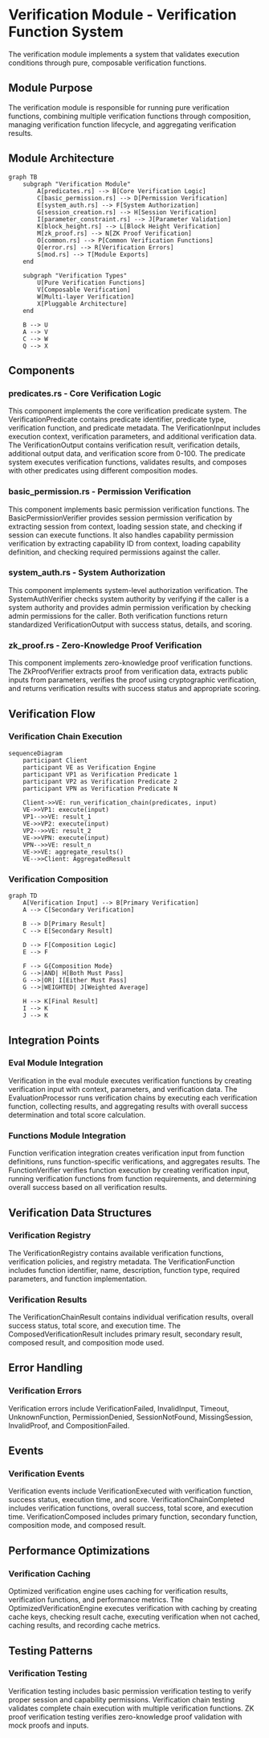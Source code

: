 # Verification Module - Verification Function System

The verification module implements a system that validates execution conditions through pure, composable verification functions.

## Module Purpose

The verification module is responsible for running pure verification functions, combining multiple verification functions through composition, managing verification function lifecycle, and aggregating verification results.

## Module Architecture

```mermaid
graph TB
    subgraph "Verification Module"
        A[predicates.rs] --> B[Core Verification Logic]
        C[basic_permission.rs] --> D[Permission Verification]
        E[system_auth.rs] --> F[System Authorization]
        G[session_creation.rs] --> H[Session Verification]
        I[parameter_constraint.rs] --> J[Parameter Validation]
        K[block_height.rs] --> L[Block Height Verification]
        M[zk_proof.rs] --> N[ZK Proof Verification]
        O[common.rs] --> P[Common Verification Functions]
        Q[error.rs] --> R[Verification Errors]
        S[mod.rs] --> T[Module Exports]
    end
    
    subgraph "Verification Types"
        U[Pure Verification Functions]
        V[Composable Verification]
        W[Multi-layer Verification]
        X[Pluggable Architecture]
    end
    
    B --> U
    A --> V
    C --> W
    Q --> X
```

## Components

### predicates.rs - Core Verification Logic

This component implements the core verification predicate system. The VerificationPredicate contains predicate identifier, predicate type, verification function, and predicate metadata. The VerificationInput includes execution context, verification parameters, and additional verification data. The VerificationOutput contains verification result, verification details, additional output data, and verification score from 0-100. The predicate system executes verification functions, validates results, and composes with other predicates using different composition modes.

### basic_permission.rs - Permission Verification

This component implements basic permission verification functions. The BasicPermissionVerifier provides session permission verification by extracting session from context, loading session state, and checking if session can execute functions. It also handles capability permission verification by extracting capability ID from context, loading capability definition, and checking required permissions against the caller.

### system_auth.rs - System Authorization

This component implements system-level authorization verification. The SystemAuthVerifier checks system authority by verifying if the caller is a system authority and provides admin permission verification by checking admin permissions for the caller. Both verification functions return standardized VerificationOutput with success status, details, and scoring.

### zk_proof.rs - Zero-Knowledge Proof Verification

This component implements zero-knowledge proof verification functions. The ZkProofVerifier extracts proof from verification data, extracts public inputs from parameters, verifies the proof using cryptographic verification, and returns verification results with success status and appropriate scoring.

## Verification Flow

### Verification Chain Execution

```mermaid
sequenceDiagram
    participant Client
    participant VE as Verification Engine
    participant VP1 as Verification Predicate 1
    participant VP2 as Verification Predicate 2
    participant VPN as Verification Predicate N
    
    Client->>VE: run_verification_chain(predicates, input)
    VE->>VP1: execute(input)
    VP1-->>VE: result_1
    VE->>VP2: execute(input)
    VP2-->>VE: result_2
    VE->>VPN: execute(input)
    VPN-->>VE: result_n
    VE->>VE: aggregate_results()
    VE-->>Client: AggregatedResult
```

### Verification Composition

```mermaid
graph TD
    A[Verification Input] --> B[Primary Verification]
    A --> C[Secondary Verification]
    
    B --> D[Primary Result]
    C --> E[Secondary Result]
    
    D --> F[Composition Logic]
    E --> F
    
    F --> G{Composition Mode}
    G -->|AND| H[Both Must Pass]
    G -->|OR| I[Either Must Pass]
    G -->|WEIGHTED| J[Weighted Average]
    
    H --> K[Final Result]
    I --> K
    J --> K
```

## Integration Points

### Eval Module Integration

Verification in the eval module executes verification functions by creating verification input with context, parameters, and verification data. The EvaluationProcessor runs verification chains by executing each verification function, collecting results, and aggregating results with overall success determination and total score calculation.

### Functions Module Integration

Function verification integration creates verification input from function definitions, runs function-specific verifications, and aggregates results. The FunctionVerifier verifies function execution by creating verification input, running verification functions from function requirements, and determining overall success based on all verification results.

## Verification Data Structures

### Verification Registry

The VerificationRegistry contains available verification functions, verification policies, and registry metadata. The VerificationFunction includes function identifier, name, description, function type, required parameters, and function implementation.

### Verification Results

The VerificationChainResult contains individual verification results, overall success status, total score, and execution time. The ComposedVerificationResult includes primary result, secondary result, composed result, and composition mode used.

## Error Handling

### Verification Errors

Verification errors include VerificationFailed, InvalidInput, Timeout, UnknownFunction, PermissionDenied, SessionNotFound, MissingSession, InvalidProof, and CompositionFailed.

## Events

### Verification Events

Verification events include VerificationExecuted with verification function, success status, execution time, and score. VerificationChainCompleted includes verification functions, overall success, total score, and execution time. VerificationComposed includes primary function, secondary function, composition mode, and composed result.

## Performance Optimizations

### Verification Caching

Optimized verification engine uses caching for verification results, verification functions, and performance metrics. The OptimizedVerificationEngine executes verification with caching by creating cache keys, checking result cache, executing verification when not cached, caching results, and recording cache metrics.

## Testing Patterns

### Verification Testing

Verification testing includes basic permission verification testing to verify proper session and capability permissions. Verification chain testing validates complete chain execution with multiple verification functions. ZK proof verification testing verifies zero-knowledge proof validation with mock proofs and inputs. 